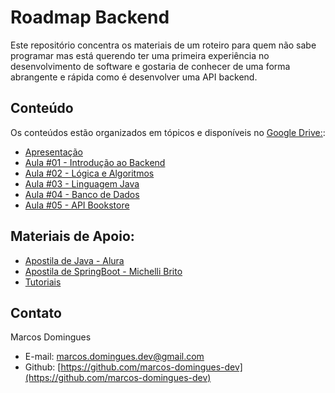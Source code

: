 # Roadmap Backend

Este repositório concentra os materiais de um roteiro para quem não sabe programar mas está querendo ter uma primeira experiência no desenvolvimento de software e gostaria de conhecer de uma forma abrangente e rápida como é desenvolver uma API backend.

## Conteúdo

Os conteúdos estão organizados em tópicos e disponíveis no [Google Drive:](https://drive.google.com/drive/folders/18osAXexkPgOPvBjlFBwYdrJ7XUgxQO7q?usp=drive_link):
- [Apresentação](https://drive.google.com/drive/folders/1eul-lC1mmiVeadmj4NHM_NH2kvIcps1n?usp=drive_link)
- [Aula #01 - Introdução ao Backend](https://drive.google.com/drive/folders/1ZGYjMkLw8K0fdK0Vf2If5DdUTit6Sbkz?usp=drive_link)
- [Aula #02 - Lógica e Algoritmos](https://drive.google.com/drive/folders/1iIWAo2EECHyDEjpMOpw3f96-qGMnXp4-?usp=drive_link)
- [Aula #03 - Linguagem Java](https://drive.google.com/drive/folders/1oTDRu2JIYKhgnLgT4k0g2FJA4CQTDTDL?usp=drive_link)
- [Aula #04 - Banco de Dados](https://drive.google.com/drive/folders/1fgNVZrOXnTHT_VGFnPPCpXKJQqTfrjBv?usp=drive_link)
- [Aula #05 - API Bookstore](https://drive.google.com/drive/folders/1Zom9-8IPZHdVAazL8qUpIgWwIt2DLmEY?usp=drive_link)

## Materiais de Apoio:

- [Apostila de Java - Alura](https://drive.google.com/file/d/1szpRMeUZyYbdZelhYCjmRH6ukPfPNUeb/view?usp=drive_link)
- [Apostila de SpringBoot - Michelli Brito](https://drive.google.com/file/d/1f_bhMgyKTkB7gtipaIZA1L_voaACxetM/view?usp=share_link)
- [Tutoriais](https://drive.google.com/drive/folders/129jc8jGKi9_d5NL4yyXyT-hwuKK27owy?usp=drive_link)

## Contato

Marcos Domingues
- E-mail: [marcos.domingues.dev@gmail.com](mailto:marcos.domingues.dev@gmail.com)
- Github: [https://github.com/marcos-domingues-dev](https://github.com/marcos-domingues-dev)
